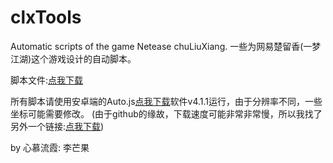 # clxTools
Automatic scripts of the game Netease chuLiuXiang.  一些为网易楚留香(一梦江湖)这个游戏设计的自动脚本。

脚本文件:[点我下载](https://github.com/happyme531/clxTools/archive/master.zip)

所有脚本请使用安卓端的Auto.js[点我下载](https://github.com/Ericwyn/Auto.js/releases)软件v4.1.1运行，由于分辨率不同，一些坐标可能需要修改。
(由于github的缘故，下载速度可能非常非常慢，所以我找了另外一个链接:[点我下载](https://www.lanzous.com/b00t76gcb))  

by 心慕流霞: 李芒果